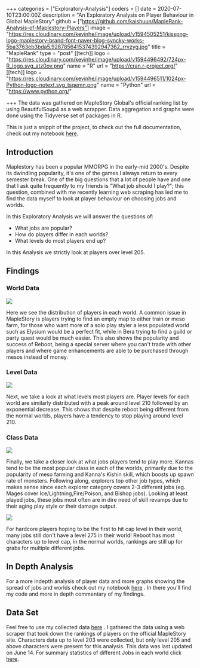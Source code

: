 +++
categories = ["Exploratory-Analysis"]
coders = []
date = 2020-07-10T23:00:00Z
description = "An Exploratory Analysis on Player Behaviour in Global MapleStory"
github = ["https://github.com/kaishuun/MapleRank-Analysis-of-Maplestory-Players"]
image = "https://res.cloudinary.com/kevinhe/image/upload/v1594505251/kisspng-logo-maplestory-brand-font-naver-blog-syncky-works-5ba3763eb3bda5.9287856415374392947362_rrvzyg.jpg"
title = "MapleRank"
type = "post"
[[tech]]
logo = "https://res.cloudinary.com/kevinhe/image/upload/v1594496492/724px-R_logo.svg_atz0ov.png"
name = "R"
url = "https://cran.r-project.org/"
[[tech]]
logo = "https://res.cloudinary.com/kevinhe/image/upload/v1594496511/1024px-Python-logo-notext.svg_tsqemn.png"
name = "Python"
url = "https://www.python.org/"

+++
The data was gathered on MapleStory Global's official ranking list by using BeautifulSoup4 as a web scrapper. Data aggregation and graphs were done using the Tidyverse set of packages in R.

This is just a snippit of the project, to check out the full documentation, check out my notebook [here](https://github.com/kaishuun/Maplestory-Rankings-Exploratory-Analysis/blob/master/Maplestory%20Analysis.ipynb).


## Introduction
Maplestory has been a popular MMORPG in the early-mid 2000's. Despite its dwindling popularity, it's one of the games I always return to every semester break. One of the big questions that a lot of people have and one that I ask quite frequently to my friends is "What job should I play?"; this question, combined with me recently learning web scraping has led me to find the data myself to look at player behaviour on choosing jobs and worlds. 

In this Exploratory Analysis we will answer the questions of:
- What jobs are popular?
- How do players differ in each worlds?
- What levels do most players end up?

In this Analysis we strictly look at players over level 205.

## Findings

### World Data

![](https://res.cloudinary.com/kevinhe/image/upload/v1594505679/World_Distribution_pg1bhz.png)

Here we see the distribution of players in each world. A common issue in MapleStory is players trying to find an empty map to either train or meso farm, for those who want more of a solo play styler a less populated world such as Elysium would be a perfect fit, while in Bera trying to find a guild or party quest would be much easier. This also shows the popularity and success of Reboot, being a special server where you can't trade with other players and where game enhancements are able to be purchased through mesos instead of money.

### Level Data
![](https://res.cloudinary.com/kevinhe/image/upload/v1594505666/Level_Distribution_per_world_mmz3b7.png)

Next, we take a look at what levels most players are. Player levels for each world are similarly distributed with a peak around level 210 followed by an exponential decrease. This shows that despite reboot being different from the normal worlds, players have a tendency to stop playing around level 210.

### Class Data
![](https://res.cloudinary.com/kevinhe/image/upload/v1594505654/popular_classes_for_each_world_y8cphe.png)

Finally, we take a closer look at what jobs players tend to play more. Kannas tend to be the most popular class in each of the worlds, primarily due to the popularity of meso farming and Kanna's Kishin skill, which boosts up spawn rate of monsters. Following along, explorers top other job types, which makes sense since each explorer category covers 2-3 different jobs (eg. Mages cover Ice/Lightning,Fire/Poison, and Bishop jobs). Looking at least played jobs, these jobs most often are in dire need of skill revamps due to their aging play style or their damage output.

![](https://res.cloudinary.com/kevinhe/image/upload/v1594505641/Max_Level_per_world_rrsxd1.png)

For hardcore players hoping to be the first to hit cap level in their world, many jobs still don't have a level 275 in their world! Reboot has most characters up to level cap, in the normal worlds, rankings are still up for grabs for multiple different jobs.
   
## In Depth Analysis
For a more indepth analysis of player data and more graphs showing the spread of jobs and worlds check out my notebook [here](https://github.com/kaishuun/Maplestory-Rankings-Exploratory-Analysis/blob/master/Maplestory%20Analysis.ipynb) . In there you'll find my code and more in depth commentary of my findings.

## Data Set
Feel free to use my collected data [here](https://github.com/kaishuun/Maplestory-Rankings-Exploratory-Analysis/blob/master/Maplestory%20Rank%20Data.csv) . I gathered the data using a web scraper that took down the rankings of players on the official MapleStory site. Characters data up to level 203 were collected, but only level 205 and above characters were present for this analysis. This data was last updated on June 14. For summary statistics of different Jobs in each world click [here](https://github.com/kaishuun/Maplestory-Rankings-Exploratory-Analysis/blob/master/Summary%20Statistics.csv).
